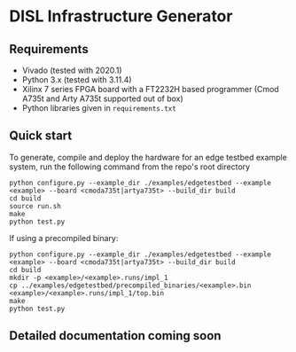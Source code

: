 # DISL Infrastructure Generator

## Requirements
- Vivado (tested with 2020.1)
- Python 3.x (tested with 3.11.4)
- Xilinx 7 series FPGA board with a FT2232H based programmer (Cmod A735t and Arty A735t supported out of box)
- Python libraries given in ```requirements.txt```

## Quick start
To generate, compile and deploy the hardware for an edge testbed example system, run the following command from the repo's root directory 
```console
python configure.py --example_dir ./examples/edgetestbed --example <example> --board <cmoda735t|artya735t> --build_dir build
cd build
source run.sh
make
python test.py
```

If using a precompiled binary:
```console
python configure.py --example_dir ./examples/edgetestbed --example <example> --board <cmoda735t|artya735t> --build_dir build
cd build
mkdir -p <example>/<example>.runs/impl_1
cp ../examples/edgetestbed/precompiled_binaries/<example>.bin <example>/<example>.runs/impl_1/top.bin
make
python test.py
```
## Detailed documentation coming soon

